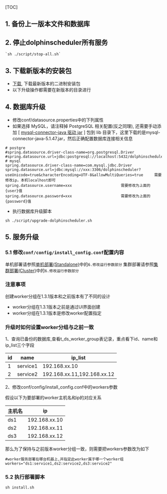 [TOC]

1\. 备份上一版本文件和数据库
----------------

2\. 停止dolphinscheduler所有服务
--------------------------

```
`sh ./script/stop-all.sh`
```

3\. 下载新版本的安装包
-------------

*   [下载](https://dolphinscheduler.apache.org/zh-cn/download), 下载最新版本的二进制安装包
*   以下升级操作都需要在新版本的目录进行

4\. 数据库升级
---------

*   修改conf/datasource.properties中的下列属性
*   如果选择 MySQL，请注释掉 PostgreSQL 相关配置(反之同理), 还需要手动添加 \[ [mysql-connector-java 驱动 jar](https://downloads.mysql.com/archives/c-j/) \] 包到 lib 目录下，这里下载的是mysql-connector-java-5.1.47.jar，然后正确配置数据库连接相关信息

```
# postgre
#spring.datasource.driver-class-name=org.postgresql.Driver
#spring.datasource.url=jdbc:postgresql://localhost:5432/dolphinscheduler
# mysql
spring.datasource.driver-class-name=com.mysql.jdbc.Driver
spring.datasource.url=jdbc:mysql://xxx:3306/dolphinscheduler?useUnicode=true&characterEncoding=UTF-8&allowMultiQueries=true     需要修改ip，本机localhost即可
spring.datasource.username=xxx						需要修改为上面的{user}值
spring.datasource.password=xxx						需要修改为上面的{password}值
```

*   执行数据库升级脚本

```
sh ./script/upgrade-dolphinscheduler.sh
```

5\. 服务升级
--------

### 5.1 修改`conf/config/install_config.conf`配置内容

单机部署请参照[单机部署(Standalone)](https://dolphinscheduler.apache.org/zh-cn/docs/1.3.1/standalone-deployment.md)中的`6.修改运行参数部分` 集群部署请参照[集群部署(Cluster)](https://dolphinscheduler.apache.org/zh-cn/docs/1.3.1/cluster-deployment.md)中的`6.修改运行参数部分`

### 注意事项

创建worker分组在1.3.1版本和之前版本有了不同的设计

*   worker分组在1.3.1版本之前是通过UI界面创建
*   worker分组在1.3.1版本是修改worker配置指定

### 升级时如何设置worker分组与之前一致

1、查询已备份的数据库,查看t\_ds\_worker\_group表记录，重点看下id、name和ip\_list三个字段

| id | name | ip\_list |
| --- | --- | --- |
| 1 | service1 | 192.168.xx.10 |
| 2 | service2 | 192.168.xx.11,192.168.xx.12 |

2、修改conf/config/install\_config.conf中的workers参数

假设以下为要部署的worker主机名和ip的对应关系

| 主机名 | ip |
| --- | --- |
| ds1 | 192.168.xx.10 |
| ds2 | 192.168.xx.11 |
| ds3 | 192.168.xx.12 |

那么为了保持与之前版本worker分组一致，则需要把workers参数改为如下

```
#worker服务部署在哪台机器上,并指定此worker属于哪一个worker组
workers="ds1:service1,ds2:service2,ds3:service2"
```

### 5.2 执行部署脚本

`sh install.sh`
